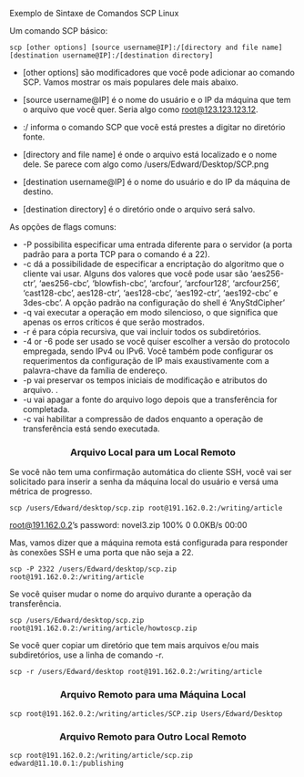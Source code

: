 Exemplo de Sintaxe de Comandos SCP Linux

Um comando SCP básico:

    scp [other options] [source username@IP]:/[directory and file name] [destination username@IP]:/[destination directory]


* [other options] são modificadores que você pode adicionar ao comando SCP. Vamos mostrar os mais populares dele mais abaixo.

* [source username@IP] é o nome do usuário e o IP da máquina que tem o arquivo que você quer. Seria algo como root@123.123.123.12.

* :/ informa o comando SCP que você está prestes a digitar no diretório fonte.

* [directory and file name] é onde o arquivo está localizado e o nome dele. Se parece com algo como /users/Edward/Desktop/SCP.png

* [destination username@IP] é o nome do usuário e do IP da máquina de destino.

* [destination directory] é o diretório onde o arquivo será salvo.

As opções de flags comuns:   

* -P possibilita especificar uma entrada diferente para o servidor (a porta padrão para a porta TCP para o comando é a 22).
* -c dá a possibilidade de especificar a encriptação do algoritmo que o cliente vai usar. Alguns dos valores que você pode usar são ‘aes256-ctr’, ‘aes256-cbc’, ‘blowfish-cbc’, ‘arcfour’, ‘arcfour128’, ‘arcfour256’, ‘cast128-cbc’, aes128-ctr’, ‘aes128-cbc’, ‘aes192-ctr’, ‘aes192-cbc’ e 3des-cbc’. A opção padrão na configuração do shell é ‘AnyStdCipher’
* -q vai executar a operação em modo silencioso, o que significa que apenas os erros críticos é que serão mostrados.
* -r é para cópia recursiva, que vai incluir todos os subdiretórios.
* -4 or -6 pode ser usado se você quiser escolher a versão do protocolo empregada, sendo IPv4 ou IPv6. Você também pode configurar os requerimentos da configuração de IP mais exaustivamente com a palavra-chave da família de endereço.
* -p vai preservar os tempos iniciais de modificação e atributos do arquivo. .
* -u vai apagar a fonte do arquivo logo depois que a transferência for completada.
* -c vai habilitar a compressão de dados enquanto a operação de transferência está sendo executada.

<h3 align="center"> Arquivo Local para um Local Remoto </h3>

Se você não tem uma confirmação automática do cliente SSH, você vai ser solicitado para inserir a senha da máquina local do usuário e versá uma métrica de progresso.

    scp /users/Edward/desktop/scp.zip root@191.162.0.2:/writing/article

root@191.162.0.2’s password:
novel3.zip   100% 0 0.0KB/s 00:00

Mas, vamos dizer que a máquina remota está configurada para responder às conexões SSH e uma porta que não seja a 22.
    
    scp -P 2322 /users/Edward/desktop/scp.zip root@191.162.0.2:/writing/article

Se você quiser mudar o nome do arquivo durante a operação da transferência.
    
    scp /users/Edward/desktop/scp.zip root@191.162.0.2:/writing/article/howtoscp.zip

Se você quer copiar um diretório que tem mais arquivos e/ou mais subdiretórios, use a linha de comando -r.
    
    scp -r /users/Edward/desktop root@191.162.0.2:/writing/article

<h3 align="center"> Arquivo Remoto para uma Máquina Local </h3>

    scp root@191.162.0.2:/writing/articles/SCP.zip Users/Edward/Desktop

<h3 align="center"> Arquivo Remoto para Outro Local Remoto </h3>

    scp root@191.162.0.2:/writing/article/scp.zip edward@11.10.0.1:/publishing